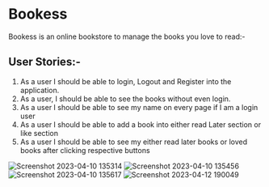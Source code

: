 # Bookess
Bookess is an online bookstore to manage the books you love to read:-

## User Stories:-

1. As a user I should be able to login, Logout and Register into the application.
2. As a user, I should be able to see the books without even login.
3. As a user I should be able to see my name on every page if I am a login user 
4. As a user I should be able to add a book into either read Later section or like section 
5. As a user I should be able to see my either read later books or loved books after clicking respective buttons

![Screenshot 2023-04-10 135314](https://user-images.githubusercontent.com/47208399/230862105-f977a2db-b37f-42e3-a28f-7315ef7ba9b1.png)
![Screenshot 2023-04-10 135456](https://user-images.githubusercontent.com/47208399/230863126-d0d1627b-ee91-4caf-9cd9-116b1e6fe5dd.png)
![Screenshot 2023-04-10 135617](https://user-images.githubusercontent.com/47208399/230863996-ce55a97f-6c39-46cf-9684-7f05799fc56f.png)
![Screenshot 2023-04-12 190049](https://user-images.githubusercontent.com/47208399/231473826-531a4483-c38e-4901-b52a-1f4e6b464958.png)

